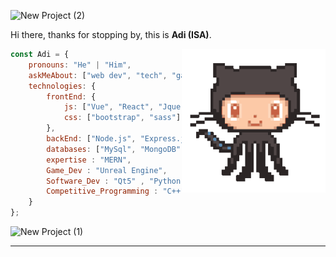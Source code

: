 ![New Project (2)](https://user-images.githubusercontent.com/59229608/101164714-abf9cd00-365f-11eb-9112-02989ffb6874.png)

Hi there, thanks for stopping by, this is **Adi (ISA)**.

<img align='right' src="https://raw.githubusercontent.com/iCharlesZ/FigureBed/master/img/octocat.gif" width="230">

```javascript
const Adi = {
    pronouns: "He" | "Him",
    askMeAbout: ["web dev", "tech", "game dev"],
    technologies: {
        frontEnd: {
            js: ["Vue", "React", "Jquery"],
            css: ["bootstrap", "sass"]
        },
        backEnd: ["Node.js", "Express.js" ,"Django", "Flask" , "Python" , "Json" ],
        databases: ["MySql", "MongoDB" , "Firebase"],
        expertise : "MERN",
        Game_Dev : "Unreal Engine",
        Software_Dev : "Qt5" , "Python" , "Electron.js",
        Competitive_Programming : "C++" , "Javascript"
    }
};
```


![New Project (1)](https://user-images.githubusercontent.com/59229608/101164787-c92e9b80-365f-11eb-894a-d94d4f39f61b.png)

---
